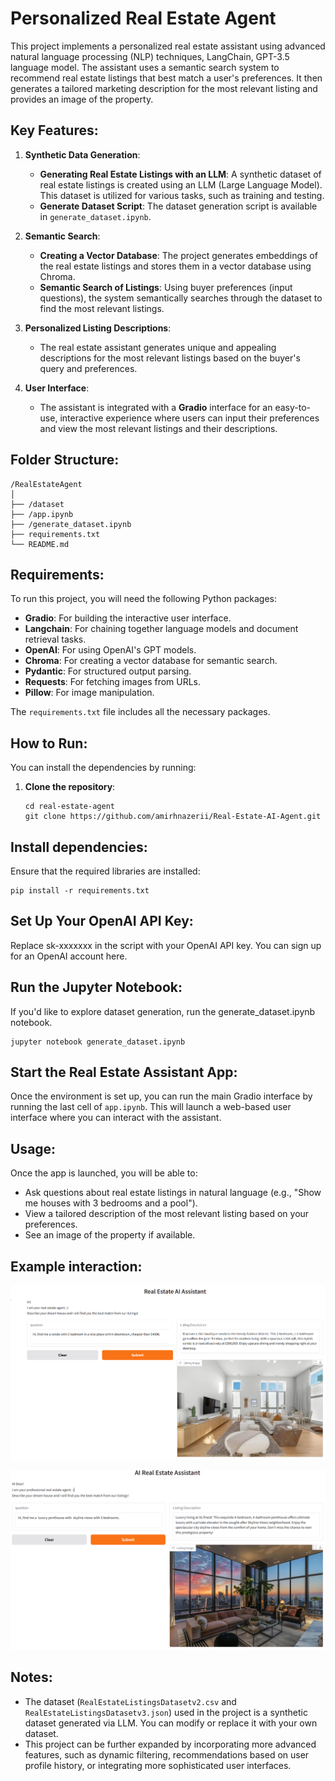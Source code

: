 # Personalized Real Estate Agent

This project implements a personalized real estate assistant using advanced natural language processing (NLP) techniques, LangChain, GPT-3.5 language model. The assistant uses a semantic search system to recommend real estate listings that best match a user's preferences. It then generates a tailored marketing description for the most relevant listing and provides an image of the property.

## Key Features:

1. **Synthetic Data Generation**: 
   - **Generating Real Estate Listings with an LLM**: A synthetic dataset of real estate listings is created using an LLM (Large Language Model). This dataset is utilized for various tasks, such as training and testing.
   - **Generate Dataset Script**: The dataset generation script is available in `generate_dataset.ipynb`.

2. **Semantic Search**: 
   - **Creating a Vector Database**: The project generates embeddings of the real estate listings and stores them in a vector database using Chroma.
   - **Semantic Search of Listings**: Using buyer preferences (input questions), the system semantically searches through the dataset to find the most relevant listings.
   
3. **Personalized Listing Descriptions**: 
   - The real estate assistant generates unique and appealing descriptions for the most relevant listings based on the buyer's query and preferences.

4. **User Interface**: 
   - The assistant is integrated with a **Gradio** interface for an easy-to-use, interactive experience where users can input their preferences and view the most relevant listings and their descriptions.

## Folder Structure:
```
/RealEstateAgent
│
├── /dataset           
├── /app.ipynb    
├── /generate_dataset.ipynb
├── requirements.txt     
└── README.md            
```


## Requirements:
To run this project, you will need the following Python packages:

- **Gradio**: For building the interactive user interface.
- **Langchain**: For chaining together language models and document retrieval tasks.
- **OpenAI**: For using OpenAI's GPT models.
- **Chroma**: For creating a vector database for semantic search.
- **Pydantic**: For structured output parsing.
- **Requests**: For fetching images from URLs.
- **Pillow**: For image manipulation.


The `requirements.txt` file includes all the necessary packages.

## How to Run:
You can install the dependencies by running:

1. **Clone the repository**:
   ```
   cd real-estate-agent
   git clone https://github.com/amirhnazerii/Real-Estate-AI-Agent.git
   ```

## Install dependencies: 

Ensure that the required libraries are installed:
```
pip install -r requirements.txt
```

## Set Up Your OpenAI API Key:
Replace sk-xxxxxxx in the script with your OpenAI API key. You can sign up for an OpenAI account here.

## Run the Jupyter Notebook:
If you'd like to explore dataset generation, run the generate_dataset.ipynb notebook.
```
jupyter notebook generate_dataset.ipynb
```

## Start the Real Estate Assistant App:
Once the environment is set up, you can run the main Gradio interface by running the last cell of `app.ipynb`.
This will launch a web-based user interface where you can interact with the assistant.

## Usage:
Once the app is launched, you will be able to:

* Ask questions about real estate listings in natural language (e.g., "Show me houses with 3 bedrooms and a pool").
* View a tailored description of the most relevant listing based on your preferences.
* See an image of the property if available.

## Example interaction:

![alt text](image.png)

![alt text](image-1.png)


## Notes:
- The dataset (`RealEstateListingsDatasetv2.csv` and `RealEstateListingsDatasetv3.json`) used in the project is a synthetic dataset generated via LLM. You can modify or replace it with your own dataset.
- This project can be further expanded by incorporating more advanced features, such as dynamic filtering, recommendations based on user profile history, or integrating more sophisticated user interfaces.